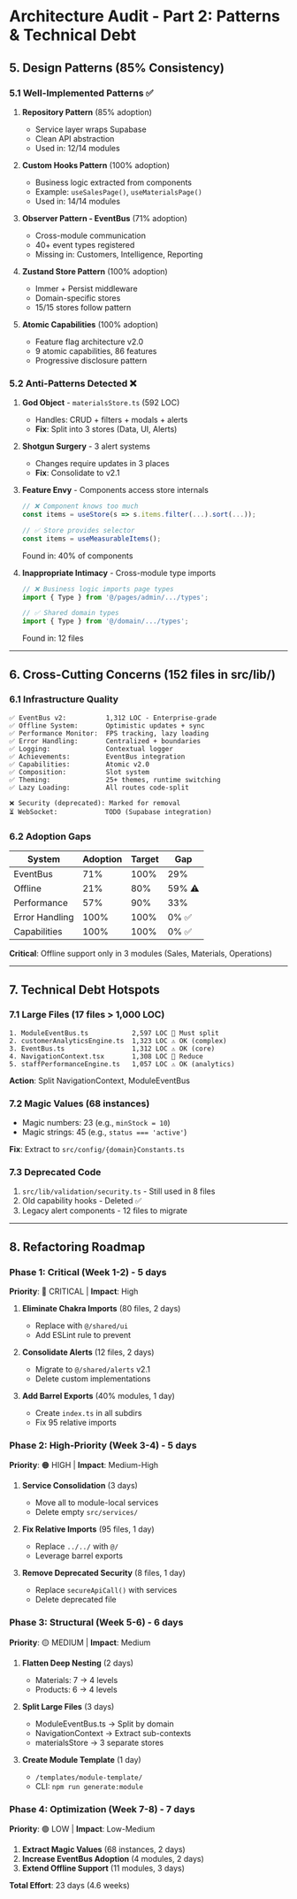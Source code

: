 # Architecture Audit - Part 2: Patterns & Technical Debt

## 5. Design Patterns (85% Consistency)

### 5.1 Well-Implemented Patterns ✅

1. **Repository Pattern** (85% adoption)
   - Service layer wraps Supabase
   - Clean API abstraction
   - Used in: 12/14 modules

2. **Custom Hooks Pattern** (100% adoption)
   - Business logic extracted from components
   - Example: `useSalesPage()`, `useMaterialsPage()`
   - Used in: 14/14 modules

3. **Observer Pattern - EventBus** (71% adoption)
   - Cross-module communication
   - 40+ event types registered
   - Missing in: Customers, Intelligence, Reporting

4. **Zustand Store Pattern** (100% adoption)
   - Immer + Persist middleware
   - Domain-specific stores
   - 15/15 stores follow pattern

5. **Atomic Capabilities** (100% adoption)
   - Feature flag architecture v2.0
   - 9 atomic capabilities, 86 features
   - Progressive disclosure pattern

### 5.2 Anti-Patterns Detected ❌

1. **God Object** - `materialsStore.ts` (592 LOC)
   - Handles: CRUD + filters + modals + alerts
   - **Fix**: Split into 3 stores (Data, UI, Alerts)

2. **Shotgun Surgery** - 3 alert systems
   - Changes require updates in 3 places
   - **Fix**: Consolidate to v2.1

3. **Feature Envy** - Components access store internals
   ```typescript
   // ❌ Component knows too much
   const items = useStore(s => s.items.filter(...).sort(...));
   
   // ✅ Store provides selector
   const items = useMeasurableItems();
   ```
   Found in: 40% of components

4. **Inappropriate Intimacy** - Cross-module type imports
   ```typescript
   // ❌ Business logic imports page types
   import { Type } from '@/pages/admin/.../types';
   
   // ✅ Shared domain types
   import { Type } from '@/domain/.../types';
   ```
   Found in: 12 files

---

## 6. Cross-Cutting Concerns (152 files in src/lib/)

### 6.1 Infrastructure Quality

```
✅ EventBus v2:          1,312 LOC - Enterprise-grade
✅ Offline System:       Optimistic updates + sync
✅ Performance Monitor:  FPS tracking, lazy loading
✅ Error Handling:       Centralized + boundaries
✅ Logging:              Contextual logger
✅ Achievements:         EventBus integration
✅ Capabilities:         Atomic v2.0
✅ Composition:          Slot system
✅ Theming:              25+ themes, runtime switching
✅ Lazy Loading:         All routes code-split

❌ Security (deprecated): Marked for removal
⏳ WebSocket:            TODO (Supabase integration)
```

### 6.2 Adoption Gaps

| System | Adoption | Target | Gap |
|--------|----------|--------|-----|
| EventBus | 71% | 100% | 29% |
| Offline | 21% | 80% | 59% ⚠️ |
| Performance | 57% | 90% | 33% |
| Error Handling | 100% | 100% | 0% ✅ |
| Capabilities | 100% | 100% | 0% ✅ |

**Critical**: Offline support only in 3 modules (Sales, Materials, Operations)

---

## 7. Technical Debt Hotspots

### 7.1 Large Files (17 files > 1,000 LOC)

```
1. ModuleEventBus.ts           2,597 LOC 🔴 Must split
2. customerAnalyticsEngine.ts  1,323 LOC ⚠️ OK (complex)
3. EventBus.ts                 1,312 LOC ⚠️ OK (core)
4. NavigationContext.tsx       1,308 LOC 🔴 Reduce
5. staffPerformanceEngine.ts   1,057 LOC ⚠️ OK (analytics)
```

**Action**: Split NavigationContext, ModuleEventBus

### 7.2 Magic Values (68 instances)

- Magic numbers: 23 (e.g., `minStock = 10`)
- Magic strings: 45 (e.g., `status === 'active'`)

**Fix**: Extract to `src/config/{domain}Constants.ts`

### 7.3 Deprecated Code

1. `src/lib/validation/security.ts` - Still used in 8 files
2. Old capability hooks - Deleted ✅
3. Legacy alert components - 12 files to migrate

---

## 8. Refactoring Roadmap

### Phase 1: Critical (Week 1-2) - 5 days

**Priority**: 🔴 CRITICAL | **Impact**: High

1. **Eliminate Chakra Imports** (80 files, 2 days)
   - Replace with `@/shared/ui`
   - Add ESLint rule to prevent
   
2. **Consolidate Alerts** (12 files, 2 days)
   - Migrate to `@/shared/alerts` v2.1
   - Delete custom implementations
   
3. **Add Barrel Exports** (40% modules, 1 day)
   - Create `index.ts` in all subdirs
   - Fix 95 relative imports

### Phase 2: High-Priority (Week 3-4) - 5 days

**Priority**: 🟠 HIGH | **Impact**: Medium-High

1. **Service Consolidation** (3 days)
   - Move all to module-local services
   - Delete empty `src/services/`
   
2. **Fix Relative Imports** (95 files, 1 day)
   - Replace `../../` with `@/`
   - Leverage barrel exports
   
3. **Remove Deprecated Security** (8 files, 1 day)
   - Replace `secureApiCall()` with services
   - Delete deprecated file

### Phase 3: Structural (Week 5-6) - 6 days

**Priority**: 🟡 MEDIUM | **Impact**: Medium

1. **Flatten Deep Nesting** (2 days)
   - Materials: 7 → 4 levels
   - Products: 6 → 4 levels
   
2. **Split Large Files** (3 days)
   - ModuleEventBus.ts → Split by domain
   - NavigationContext → Extract sub-contexts
   - materialsStore → 3 separate stores
   
3. **Create Module Template** (1 day)
   - `/templates/module-template/`
   - CLI: `npm run generate:module`

### Phase 4: Optimization (Week 7-8) - 7 days

**Priority**: 🟢 LOW | **Impact**: Low-Medium

1. **Extract Magic Values** (68 instances, 2 days)
2. **Increase EventBus Adoption** (4 modules, 2 days)
3. **Extend Offline Support** (11 modules, 3 days)

**Total Effort**: 23 days (4.6 weeks)

